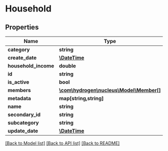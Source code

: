 # Household

## Properties
Name | Type | Description | Notes
------------ | ------------- | ------------- | -------------
**category** | **string** | category | [optional] 
**create_date** | [**\DateTime**](\DateTime.md) |  | [optional] 
**household_income** | **double** | householdIncome | [optional] 
**id** | **string** |  | [optional] 
**is_active** | **bool** | is_active | [optional] 
**members** | [**\com\hydrogen\nucleus\Model\Member[]**](Member.md) |  | [optional] 
**metadata** | **map[string,string]** |  | [optional] 
**name** | **string** | name | 
**secondary_id** | **string** |  | [optional] 
**subcategory** | **string** | subcategory | [optional] 
**update_date** | [**\DateTime**](\DateTime.md) |  | [optional] 

[[Back to Model list]](../README.md#documentation-for-models) [[Back to API list]](../README.md#documentation-for-api-endpoints) [[Back to README]](../README.md)


